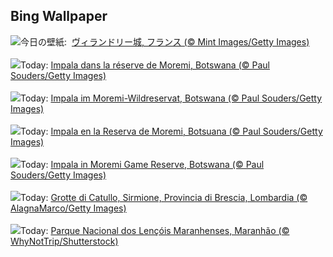## Bing Wallpaper
![](https://www.bing.com/th?id=OHR.GardensVillandry_JA-JP2835269741_UHD.jpg&w=1000)今日の壁紙: &nbsp;[ヴィランドリー城, フランス (© Mint Images/Getty Images)](https://www.bing.com/th?id=OHR.GardensVillandry_JA-JP2835269741_UHD.jpg)
<br><br/>
![](https://www.bing.com/th?id=OHR.OrangeImpala_FR-FR4270664002_UHD.jpg&w=1000)Today: [Impala dans la réserve de Moremi, Botswana (© Paul Souders/Getty Images)](https://www.bing.com/th?id=OHR.OrangeImpala_FR-FR4270664002_UHD.jpg)
<br><br/>
![](https://www.bing.com/th?id=OHR.OrangeImpala_DE-DE8059561226_UHD.jpg&w=1000)Today: [Impala im Moremi-Wildreservat, Botswana (© Paul Souders/Getty Images)](https://www.bing.com/th?id=OHR.OrangeImpala_DE-DE8059561226_UHD.jpg)
<br><br/>
![](https://www.bing.com/th?id=OHR.OrangeImpala_ES-ES9655514798_UHD.jpg&w=1000)Today: [Impala en la Reserva de Moremi, Botsuana (© Paul Souders/Getty Images)](https://www.bing.com/th?id=OHR.OrangeImpala_ES-ES9655514798_UHD.jpg)
<br><br/>
![](https://www.bing.com/th?id=OHR.OrangeImpala_EN-GB8814408257_UHD.jpg&w=1000)Today: [Impala in Moremi Game Reserve, Botswana (© Paul Souders/Getty Images)](https://www.bing.com/th?id=OHR.OrangeImpala_EN-GB8814408257_UHD.jpg)
<br><br/>
![](https://www.bing.com/th?id=OHR.LagoDiGardaVillaRomana_IT-IT2119836247_UHD.jpg&w=1000)Today: [Grotte di Catullo, Sirmione, Provincia di Brescia, Lombardia (© AlagnaMarco/Getty Images)](https://www.bing.com/th?id=OHR.LagoDiGardaVillaRomana_IT-IT2119836247_UHD.jpg)
<br><br/>
![](https://www.bing.com/th?id=OHR.DunasMaranhenses_PT-BR7731502605_UHD.jpg&w=1000)Today: [Parque Nacional dos Lençóis Maranhenses, Maranhão (© WhyNotTrip/Shutterstock)](https://www.bing.com/th?id=OHR.DunasMaranhenses_PT-BR7731502605_UHD.jpg)
<br><br/>
